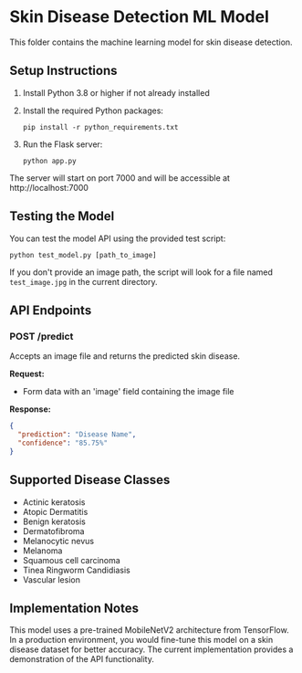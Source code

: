 # Skin Disease Detection ML Model

This folder contains the machine learning model for skin disease detection.

## Setup Instructions

1. Install Python 3.8 or higher if not already installed

2. Install the required Python packages:
   ```
   pip install -r python_requirements.txt
   ```

3. Run the Flask server:
   ```
   python app.py
   ```

The server will start on port 7000 and will be accessible at http://localhost:7000

## Testing the Model

You can test the model API using the provided test script:

```
python test_model.py [path_to_image]
```

If you don't provide an image path, the script will look for a file named `test_image.jpg` in the current directory.

## API Endpoints

### POST /predict
Accepts an image file and returns the predicted skin disease.

**Request:**
- Form data with an 'image' field containing the image file

**Response:**
```json
{
  "prediction": "Disease Name",
  "confidence": "85.75%"
}
```

## Supported Disease Classes
- Actinic keratosis
- Atopic Dermatitis
- Benign keratosis
- Dermatofibroma
- Melanocytic nevus
- Melanoma
- Squamous cell carcinoma
- Tinea Ringworm Candidiasis
- Vascular lesion

## Implementation Notes

This model uses a pre-trained MobileNetV2 architecture from TensorFlow. In a production environment, you would fine-tune this model on a skin disease dataset for better accuracy. The current implementation provides a demonstration of the API functionality.
